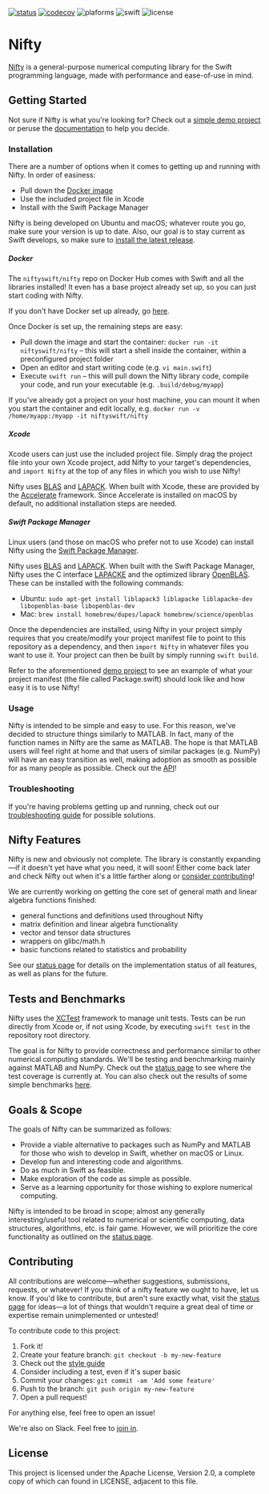 [![status](https://travis-ci.org/nifty-swift/Nifty.svg?branch=master)](https://travis-ci.org/nifty-swift/Nifty)
[![codecov](https://codecov.io/gh/nifty-swift/Nifty/branch/master/graph/badge.svg)](https://codecov.io/gh/nifty-swift/Nifty)
![plaforms](https://img.shields.io/badge/platforms-Linux%20%7C%20macOS-lightgrey.svg)
![swift](https://img.shields.io/badge/Swift-4.1-orange.svg?style=flat)
![license](https://img.shields.io/badge/license-Apache2-blue.svg?style=flat)

# Nifty

[Nifty](https://github.com/nifty-swift/Nifty) is a general-purpose numerical computing library for the Swift programming language, made with performance and ease-of-use in mind. 

## Getting Started

Not sure if Nifty is what you're looking for? Check out a [simple demo project](https://github.com/nifty-swift/Nifty-demo) or peruse the [documentation](http://nifty-swift.org) to help you decide.

### Installation

There are a number of options when it comes to getting up and running with Nifty. In order of easiness:
- Pull down the [Docker image](https://hub.docker.com/r/niftyswift/nifty/)
- Use the included project file in Xcode
- Install with the Swift Package Manager

Nifty is being developed on Ubuntu and macOS; whatever route you go, make sure your version is up to date. Also, our goal is to stay current as Swift develops, so make sure to [install the latest release](https://swift.org/getting-started/).

##### Docker

The `niftyswift/nifty` repo on Docker Hub comes with Swift and all the libraries installed! It even has a base project already set up, so you can just start coding with Nifty.

If you don't have Docker set up already, go [here](https://docs.docker.com/engine/installation/).

Once Docker is set up, the remaining steps are easy:
- Pull down the image and start the container: `docker run -it niftyswift/nifty` – this will start a shell inside the container, within a preconfigured project folder
- Open an editor and start writing code (e.g. `vi main.swift`)
- Execute `swift run` – this will pull down the Nifty library code, compile your code, and run your executable (e.g. `.build/debug/myapp`)

If you've already got a project on your host machine, you can mount it when you start the container and edit locally, e.g. `docker run -v /home/myapp:/myapp -it niftyswift/nifty`

##### Xcode

Xcode users can just use the included project file. Simply drag the project file into your own Xcode project, add Nifty to your target's dependencies, and `import Nifty` at the top of any files in which you wish to use Nifty!

Nifty uses [BLAS](http://www.netlib.org/blas/) and [LAPACK](http://www.netlib.org/lapack/). When built with Xcode, these are provided by the [Accelerate](https://developer.apple.com/reference/accelerate) framework. Since Accelerate is installed on macOS by default, no additional installation steps are needed.

##### Swift Package Manager

Linux users (and those on macOS who prefer not to use Xcode) can install Nifty using the [Swift Package Manager](https://swift.org/package-manager/).

Nifty uses [BLAS](http://www.netlib.org/blas/) and [LAPACK](http://www.netlib.org/lapack/). When built with the Swift Package Manager, Nifty uses the C interface [LAPACKE](http://www.netlib.org/lapack/lapacke.html) and the optimized library [OpenBLAS](http://www.openblas.net/). These can be installed with the following commands:
- Ubuntu: `sudo apt-get install liblapack3 liblapacke liblapacke-dev libopenblas-base libopenblas-dev`
- Mac: `brew install homebrew/dupes/lapack homebrew/science/openblas`

Once the dependencies are installed, using Nifty in your project simply requires that you create/modify your project manifest file to point to this repository as a dependency, and then `import Nifty` in whatever files you want to use it. Your project can then be built by simply running `swift build`. 

Refer to the aforementioned [demo project](https://github.com/nifty-swift/Nifty-demo) to see an example of what your project manifest (the file called Package.swift) should look like and how easy it is to use Nifty!

### Usage

Nifty is intended to be simple and easy to use. For this reason, we've decided to structure things similarly to MATLAB. In fact, many of the function names in Nifty are the same as MATLAB. The hope is that MATLAB users will feel right at home and that users of similar packages (e.g. NumPy) will have an easy transition as well, making adoption as smooth as possible for as many people as possible. Check out the [API](http://nifty-swift.org)!

### Troubleshooting

If you're having problems getting up and running, check out our [troubleshooting guide](https://github.com/nifty-swift/Nifty/blob/master/Documents/Troubleshooting.md) for possible solutions.

## Nifty Features

Nifty is new and obviously not complete. The library is constantly expanding—if it doesn't yet have what you need, it will soon! Either come back later and check Nifty out when it's a little farther along or [consider contributing](#contributing)!

We are currently working on getting the core set of general math and linear algebra functions finished:
- general functions and definitions used throughout Nifty
- matrix definition and linear algebra functionality
- vector and tensor data structures
- wrappers on glibc/math.h
- basic functions related to statistics and probability

See our [status page](Documents/Status.md) for details on the implementation status of all features, as well as plans for the future.

## Tests and Benchmarks

Nifty uses the [XCTest](https://github.com/apple/swift-corelibs-xctest) framework to manage unit tests. Tests can be run directly from Xcode or, if not using Xcode, by executing `swift test` in the repository root directory.

The goal is for Nifty to provide correctness and performance similar to other numerical computing standards. We'll be testing and benchmarking mainly against MATLAB and NumPy. Check out the [status page](Documents/Status.md) to see where the test coverage is currently at. You can also check out the results of some simple benchmarks [here](https://github.com/nifty-swift/Nifty/blob/master/Documents/Benchmarks.md).

## Goals & Scope
The goals of Nifty can be summarized as follows:
- Provide a viable alternative to packages such as NumPy and MATLAB for those who wish to develop in Swift, whether on macOS or Linux.
- Develop fun and interesting code and algorithms.
- Do as much in Swift as feasible.
- Make exploration of the code as simple as possible.
- Serve as a learning opportunity for those wishing to explore numerical computing.

Nifty is intended to be broad in scope; almost any generally interesting/useful tool related to numerical or scientific computing, data structures, algorithms, etc. is fair game. However, we will prioritize the core functionality as outlined on the [status page](Documents/Status.md).

## Contributing

All contributions are welcome—whether suggestions, submissions, requests, or whatever! If you think of a nifty feature we ought to have, let us know. If you'd like to contribute, but aren't sure exactly what, visit the [status page](Documents/Status.md) for ideas—a lot of things that wouldn't require a great deal of time or expertise remain unimplemented or untested!

To contribute code to this project:

1. Fork it!
2. Create your feature branch: `git checkout -b my-new-feature`
3. Check out the [style guide](https://github.com/nifty-swift/Nifty/blob/master/Documents/Style.md)
4. Consider including a test, even if it's super basic
5. Commit your changes: `git commit -am 'Add some feature'`
6. Push to the branch: `git push origin my-new-feature`
7. Open a pull request!

For anything else, feel free to open an issue!

We're also on Slack. Feel free to [join in](https://join.slack.com/t/nifty-swift/shared_invite/enQtMzk4MDkyMDEwOTQ0LTQ2OWE1ODA5NDEwMDMxODY0NmUyOTliZTc2N2E2ZWFhZTY5Njc2YWFlYjk4Mzk5YTc2OGQyM2VlY2M5MjRhNWE).

## License

This project is licensed under the Apache License, Version 2.0, a complete copy of which can found in LICENSE, adjacent to this file.
